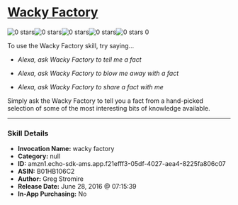 # [Wacky Factory](http://alexa.amazon.com/#skills/amzn1.echo-sdk-ams.app.f21efff3-05df-4027-aea4-8225fa806c07)
![0 stars](../../images/ic_star_border_black_18dp_1x.png)![0 stars](../../images/ic_star_border_black_18dp_1x.png)![0 stars](../../images/ic_star_border_black_18dp_1x.png)![0 stars](../../images/ic_star_border_black_18dp_1x.png)![0 stars](../../images/ic_star_border_black_18dp_1x.png) 0

To use the Wacky Factory skill, try saying...

* *Alexa, ask Wacky Factory to tell me a fact*

* *Alexa, ask Wacky Factory to blow me away with a fact*

* *Alexa, ask Wacky Factory to share a fact with me*

Simply ask the Wacky Factory to tell you a fact from a hand-picked selection of some of the most interesting bits of knowledge available.

***

### Skill Details

* **Invocation Name:** wacky factory
* **Category:** null
* **ID:** amzn1.echo-sdk-ams.app.f21efff3-05df-4027-aea4-8225fa806c07
* **ASIN:** B01HB106C2
* **Author:** Greg Stromire
* **Release Date:** June 28, 2016 @ 07:15:39
* **In-App Purchasing:** No
